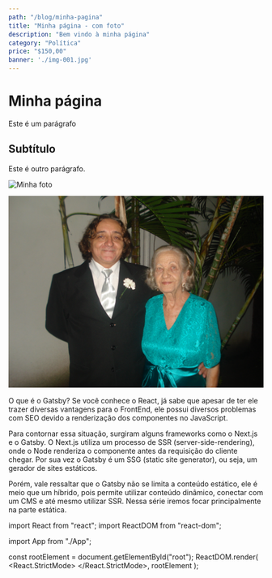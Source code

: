 ```yaml
---
path: "/blog/minha-pagina"
title: "Minha página - com foto"
description: "Bem vindo à minha página"
category: "Política"
price: "$150,00"
banner: './img-001.jpg'
---
```


# Minha página

Este é um parágrafo

## Subtítulo

Este é outro parágrafo.

![Minha foto](./img-001.jpg)

![Minha foto](../img-002.jpg)

O que é o Gatsby?
Se você conhece o React, já sabe que apesar de ter ele trazer diversas vantagens para o FrontEnd, ele possui diversos problemas com SEO devido a renderização dos componentes no JavaScript.

Para contornar essa situação, surgiram alguns frameworks como o Next.js e o Gatsby. O Next.js utiliza um processo de SSR (server-side-rendering), onde o Node renderiza o componente antes da requisição do cliente chegar. Por sua vez o Gatsby é um SSG (static site generator), ou seja, um gerador de sites estáticos.

Porém, vale ressaltar que o Gatsby não se limita a conteúdo estático, ele é meio que um híbrido, pois permite utilizar conteúdo dinâmico, conectar com um CMS e até mesmo utilizar SSR. Nessa série iremos focar principalmente na parte estática.


import React from "react";
import ReactDOM from "react-dom";

import App from "./App";

const rootElement = document.getElementById("root");
ReactDOM.render(
  <React.StrictMode>
    <App />
  </React.StrictMode>,
  rootElement
);